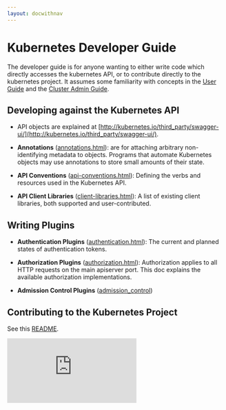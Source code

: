 ```yaml
---
layout: docwithnav
---
```

# Kubernetes Developer Guide

The developer guide is for anyone wanting to either write code which directly accesses the
kubernetes API, or to contribute directly to the kubernetes project.
It assumes some familiarity with concepts in the [User Guide](user-guide.html) and the [Cluster Admin
Guide](cluster-admin-guide.html).


## Developing against the Kubernetes API

* API objects are explained at [http://kubernetes.io/third_party/swagger-ui/](http://kubernetes.io/third_party/swagger-ui/).

* **Annotations** ([annotations.html](annotations.html)): are for attaching arbitrary non-identifying metadata to objects.
  Programs that automate Kubernetes objects may use annotations to store small amounts of their state.

* **API Conventions** ([api-conventions.html](api-conventions.html)):
  Defining the verbs and resources used in the Kubernetes API.

* **API Client Libraries** ([client-libraries.html](client-libraries.html)):
  A list of existing client libraries, both supported and user-contributed.

## Writing Plugins

* **Authentication Plugins** ([authentication.html](authentication.html)):
  The current and planned states of authentication tokens.

* **Authorization Plugins** ([authorization.html](authorization.html)):
  Authorization applies to all HTTP requests on the main apiserver port.
  This doc explains the available authorization implementations.

* **Admission Control Plugins** ([admission_control](design/admission_control.html))

## Contributing to the Kubernetes Project

See this [README](../docs/devel/README.html).


[![Analytics](https://kubernetes-site.appspot.com/UA-36037335-10/GitHub/docs/developer-guide.html?pixel)]()
